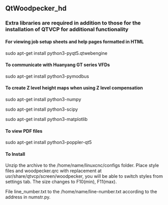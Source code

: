 ## QtWoodpecker_hd
### Extra libraries are required in addition to those for the installation of QTVCP for additional functionality

#### For viewing job setup sheets and help pages formatted in HTML
sudo apt-get install python3-pyqt5.qtwebengine

#### To communicate with Huanyang GT series VFDs
sudo apt-get install python3-pymodbus

#### To create Z level height maps when using Z level compensation
sudo apt-get install python3-numpy

sudo apt-get install python3-scipy

sudo apt-get install python3-matplotlib

#### To view PDF files
sudo apt-get install python3-poppler-qt5

#### To Install
Unzip the archive to the /home/name/linuxcnc/configs folder. Place style files and woodpecker.qrc with replacement at usr/share/qtvcp/screen/woodpecker, you will be able to switch styles from settings tab. The size changes to F10(min), F11(max). 

File line_number.txt to the /home/name/line-number.txt according to the address in numstr.py. 
